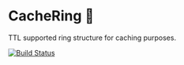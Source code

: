 # CacheRing 💍

TTL supported ring structure for caching purposes.


[![Build Status](https://travis-ci.org/bahadrix/cachering.svg?branch=master)](https://travis-ci.org/bahadrix/cachering)